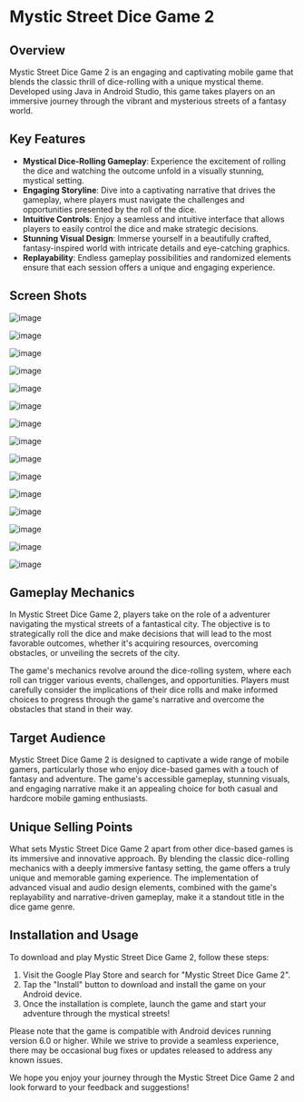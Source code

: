 # Mystic Street Dice Game 2

## Overview

Mystic Street Dice Game 2 is an engaging and captivating mobile game that blends the classic thrill of dice-rolling with a unique mystical theme. Developed using Java in Android Studio, this game takes players on an immersive journey through the vibrant and mysterious streets of a fantasy world.

## Key Features

- **Mystical Dice-Rolling Gameplay**: Experience the excitement of rolling the dice and watching the outcome unfold in a visually stunning, mystical setting.
- **Engaging Storyline**: Dive into a captivating narrative that drives the gameplay, where players must navigate the challenges and opportunities presented by the roll of the dice.
- **Intuitive Controls**: Enjoy a seamless and intuitive interface that allows players to easily control the dice and make strategic decisions.
- **Stunning Visual Design**: Immerse yourself in a beautifully crafted, fantasy-inspired world with intricate details and eye-catching graphics.
- **Replayability**: Endless gameplay possibilities and randomized elements ensure that each session offers a unique and engaging experience.

## Screen Shots
![image](https://github.com/user-attachments/assets/106276a4-fe6b-460b-8f4d-fb5e37a97e29)

![image](https://github.com/user-attachments/assets/a765ef07-7af2-4e88-85cb-3c6a382a8729)

![image](https://github.com/user-attachments/assets/24a28a92-8f75-4112-9582-6a11eb9928db)

![image](https://github.com/user-attachments/assets/ef590806-27b6-429c-99f0-4a9b20094270)

![image](https://github.com/user-attachments/assets/adaf6abb-15bd-4676-a0ec-d989678add6d)

![image](https://github.com/user-attachments/assets/5fa6dcc0-2c52-4c34-824d-144fbc7f4e1b)

![image](https://github.com/user-attachments/assets/cd38d00f-0a89-4803-9803-f4090ec3d40d)

![image](https://github.com/user-attachments/assets/2076e892-81e2-4b40-80dc-d439321b933f)

![image](https://github.com/user-attachments/assets/956c4cc3-d921-46b7-9073-013509d39a7a)

![image](https://github.com/user-attachments/assets/088de65f-4db6-4be0-9b6e-0091d8054048)

![image](https://github.com/user-attachments/assets/9d58bd10-e111-480c-af8c-c0d55694a8d6)

![image](https://github.com/user-attachments/assets/44c1faec-ce61-47c6-a676-6d215d07b5e6)

![image](https://github.com/user-attachments/assets/facb4d43-dcad-486c-ab44-6d59ac1d052b)

![image](https://github.com/user-attachments/assets/b76ae140-0bdc-47cb-8e26-5b6efbfe1480)

![image](https://github.com/user-attachments/assets/e3c24771-175d-4c78-a5f1-f3258d99a762)


## Gameplay Mechanics

In Mystic Street Dice Game 2, players take on the role of a adventurer navigating the mystical streets of a fantastical city. The objective is to strategically roll the dice and make decisions that will lead to the most favorable outcomes, whether it's acquiring resources, overcoming obstacles, or unveiling the secrets of the city.

The game's mechanics revolve around the dice-rolling system, where each roll can trigger various events, challenges, and opportunities. Players must carefully consider the implications of their dice rolls and make informed choices to progress through the game's narrative and overcome the obstacles that stand in their way.

## Target Audience

Mystic Street Dice Game 2 is designed to captivate a wide range of mobile gamers, particularly those who enjoy dice-based games with a touch of fantasy and adventure. The game's accessible gameplay, stunning visuals, and engaging narrative make it an appealing choice for both casual and hardcore mobile gaming enthusiasts.

## Unique Selling Points

What sets Mystic Street Dice Game 2 apart from other dice-based games is its immersive and innovative approach. By blending the classic dice-rolling mechanics with a deeply immersive fantasy setting, the game offers a truly unique and memorable gaming experience. The implementation of advanced visual and audio design elements, combined with the game's replayability and narrative-driven gameplay, make it a standout title in the dice game genre.

## Installation and Usage

To download and play Mystic Street Dice Game 2, follow these steps:

1. Visit the Google Play Store and search for "Mystic Street Dice Game 2".
2. Tap the "Install" button to download and install the game on your Android device.
3. Once the installation is complete, launch the game and start your adventure through the mystical streets!

Please note that the game is compatible with Android devices running version 6.0 or higher. While we strive to provide a seamless experience, there may be occasional bug fixes or updates released to address any known issues.

We hope you enjoy your journey through the Mystic Street Dice Game 2 and look forward to your feedback and suggestions!
